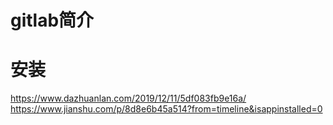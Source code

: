 # gitlab简介


# 安装
https://www.dazhuanlan.com/2019/12/11/5df083fb9e16a/
https://www.jianshu.com/p/8d8e6b45a514?from=timeline&isappinstalled=0